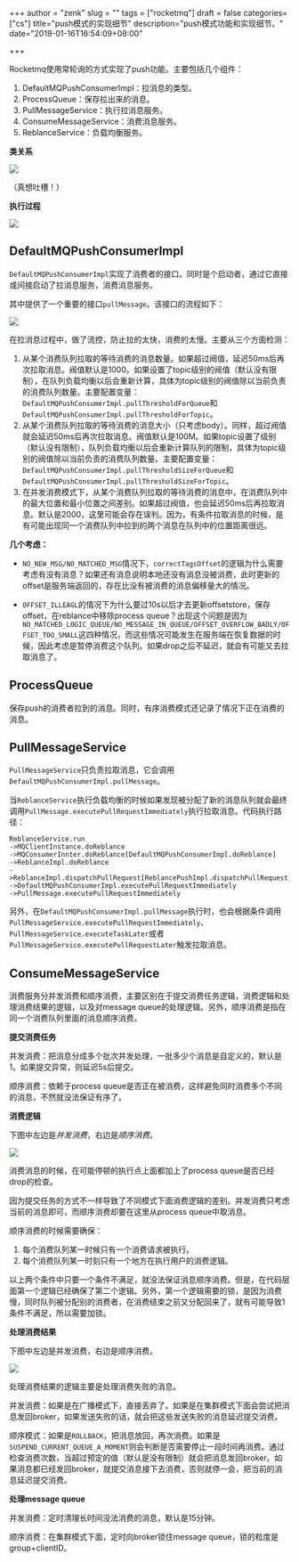 +++
author = "zenk"
slug = ""
tags = ["rocketmq"]
draft = false
categories=["cs"]
title="push模式的实现细节"
description="push模式功能和实现细节。"
date="2019-01-16T16:54:09+08:00"

+++


Rocketmq使用常轮询的方式实现了push功能。主要包括几个组件：

1. DefaultMQPushConsumerImpl：拉消息的类型。
2. ProcessQueue：保存拉出来的消息。
3. PullMessageService：执行拉消息服务。
4. ConsumeMessageService：消费消息服务。
5. ReblanceService：负载均衡服务。

**类关系**

![](/imgs/rocketmq/push-consumer-class.jpeg)

（真想吐槽！）

**执行过程**

![](/imgs/rocketmq/push-consumer-active.jpeg)

## DefaultMQPushConsumerImpl

`DefaultMQPushConsumerImpl`实现了消费者的接口。同时是个启动者，通过它直接或间接启动了拉消息服务，消费消息服务。

其中提供了一个重要的接口`pullMessage`。该接口的流程如下：

![](/imgs/rocketmq/push-consumer-pull.png)

在拉消息过程中，做了流控，防止拉的太快，消费的太慢。主要从三个方面检测：

1. 从某个消费队列拉取的等待消费的消息数量。如果超过阀值，延迟50ms后再次拉取消息。阀值默认是1000。如果设置了topic级别的阀值（默认没有限制），在队列负载均衡以后会重新计算，具体为topic级别的阀值除以当前负责的消费队列数量。主要配置变量：`DefaultMQPushConsumerImpl.pullThresholdForQueue`和`DefaultMQPushConsumerImpl.pullThresholdForTopic`。
2. 从某个消费队列拉取的等待消费的消息大小（只考虑body）。同样，超过阀值就会延迟50ms后再次拉取消息。阀值默认是100M。如果topic设置了级别（默认没有限制），队列负载均衡以后会重新计算队列的限制，具体为topic级别的阀值除以当前负责的消费队列数量。主要配置变量：`DefaultMQPushConsumerImpl.pullThresholdSizeForQueue`和`DefaultMQPushConsumerImpl.pullThresholdSizeForTopic`。
3. 在并发消费模式下，从某个消费队列拉取的等待消费的消息中，在消费队列中的最大位置和最小位置之间差别。如果超过阀值，也会延迟50ms后再拉取消息。默认是2000，这里可能会存在误判。因为，有条件拉取消息的时候，是有可能出现同一个消费队列中拉到的两个消息在队列中的位置距离很远。

**几个考虑：**

* `NO_NEW_MSG/NO_MATCHED_MSG`情况下，`correctTagsOffset`的逻辑为什么需要考虑有没有消息？如果还有消息说明本地还没有消息没被消费，此时更新的offset是服务端返回的，存在比没有被消费的消息偏移量大的情况。

* `OFFSET_ILLEAGL`的情况下为什么要过10s以后才去更新offsetstore，保存offset，在reblance中移除process queue？出现这个问题是因为`NO_MATCHED_LOGIC_QUEUE/NO_MESSAGE_IN_QUEUE/OFFSET_OVERFLOW_BADLY/OFFSET_TOO_SMALL`这四种情况，而这些情况可能发生在服务端在恢复数据的时候，因此考虑是暂停消费这个队列。如果drop之后不延迟，就会有可能又去拉取消息了。

## ProcessQueue

保存push的消费者拉到的消息。同时，有序消费模式还记录了情况下正在消费的消息。

## PullMessageService

`PullMessageService`只负责拉取消息，它会调用`DefaultMQPushConsumerImpl.pullMessage`。

当`ReblanceService`执行负载均衡的时候如果发现被分配了新的消息队列就会最终调用`PullMessage.executePullRequestImmediately`执行拉取消息。代码执行路径：

```
ReblanceService.run
->MQClientInstance.doReblance
->MQConsumerInnter.doReblance[DefaultMQPushConsumerImpl.doReblance]
->ReblanceImpl.doReblance
->ReblanceImpl.dispatchPullRequest[ReblancePushImpl.dispatchPullRequest]
->DefaultMQPushConsumerImpl.executePullRequestImmediately
->PullMessage.executePullRequestImmediately
```

另外，在`DefaultMQPushConsumerImpl.pullMessage`执行时，也会根据条件调用`PullMessageService.executePullRequestImmediately`、`PullMessageService.executeTaskLater`或者`PullMessageService.executePullRequestLater`触发拉取消息。

## ConsumeMessageService

消费服务分并发消费和顺序消费，主要区别在于提交消费任务逻辑，消费逻辑和处理消费结果的逻辑，以及对message queue的处理逻辑。另外，顺序消费是指在同一个消费队列里面的消息顺序消费。

**提交消费任务**

并发消费：把消息分成多个批次并发处理，一批多少个消息是自定义的，默认是1。如果提交异常，则延迟5s后提交。

顺序消费：依赖于process queue是否正在被消费，这样避免同时消费多个不同的消息，不然就没法保证有序了。

**消费逻辑**

下图中左边是*并发消费*，右边是*顺序消费*。

![](/imgs/rocketmq/push-consumer-consume.jpeg)

消费消息的时候，在可能停顿的执行点上面都加上了process queue是否已经drop的检查。

因为提交任务的方式不一样导致了不同模式下面消费逻辑的差别。并发消费只考虑当前的消息即可，而顺序消费却要在这里从process queue中取消息。

顺序消费的时候需要确保：

1. 每个消费队列某一时候只有一个消费请求被执行。
2. 每个消费队列某一时刻只有一个地方在执行用户的消费逻辑。

以上两个条件中只要一个条件不满足，就没法保证消息顺序消费。但是，在代码层面第一个逻辑已经确保了第二个逻辑。另外，第一个逻辑需要的锁，是因为消费慢，同时队列被分配别的消费者，在消费结束之前又分配回来了，就有可能导致1条件不满足，所以需要加锁。

**处理消费结果**

下图中左边是并发消费，右边是顺序消费。

![](/imgs/rocketmq/push-consumer-result.jpeg)

处理消费结果的逻辑主要是处理消费失败的消息。

并发消费：如果是在广播模式下，直接丢弃了。如果是在集群模式下面会尝试把消息发回broker，如果发送失败的话，就会把这些发送失败的消息延迟提交消费。

顺序模式：如果是`ROLLBACK`，把消息放回，再次消费。如果是`SUSPEND_CURRENT_QUEUE_A_MOMENT`则会判断是否需要停止一段时间再消费。通过检查消费次数，当超过预定的值（默认是没有限制）就会把消息发回broker。如果消息都已经发回broker，就提交消息接下去消费，否则就停一会，把当前的消息延迟提交消费。

**处理message queue**

并发消费：定时清理长时间没法消费的消息，默认是15分钟。

顺序消费：在集群模式下面，定时向broker锁住message queue，锁的粒度是group+clientID。